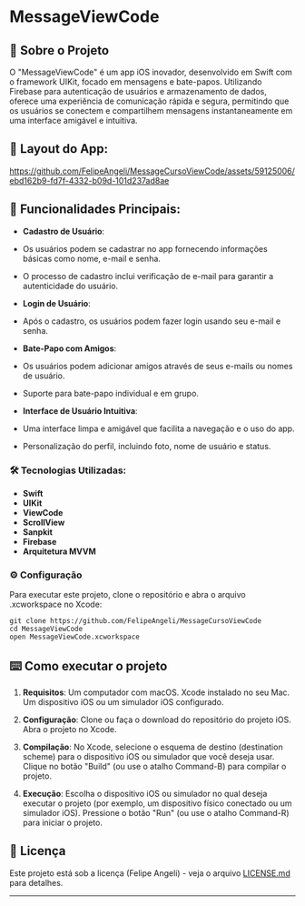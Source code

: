 # MessageViewCode


## 🚀 Sobre o Projeto

O "MessageViewCode" é um app iOS inovador, desenvolvido em Swift com o framework UIKit, focado em mensagens e bate-papos. Utilizando Firebase para autenticação de usuários e armazenamento de dados, oferece uma experiência de comunicação rápida e segura, permitindo que os usuários se conectem e compartilhem mensagens instantaneamente em uma interface amigável e intuitiva.

## 📱 Layout do App:
    



https://github.com/FelipeAngeli/MessageCursoViewCode/assets/59125006/ebd162b9-fd7f-4332-b09d-101d237ad8ae





## 🎯 Funcionalidades Principais:


*  **Cadastro de Usuário**: 
 * Os usuários podem se cadastrar no app fornecendo informações básicas como nome, e-mail e senha.
 * O processo de cadastro inclui verificação de e-mail para garantir a autenticidade do usuário.
 
*  **Login de Usuário**: 
 * Após o cadastro, os usuários podem fazer login usando seu e-mail e senha.

*  **Bate-Papo com Amigos**: 
 * Os usuários podem adicionar amigos através de seus e-mails ou nomes de usuário.
 * Suporte para bate-papo individual e em grupo.
 
*  **Interface de Usuário Intuitiva**: 
 * Uma interface limpa e amigável que facilita a navegação e o uso do app.
 * Personalização do perfil, incluindo foto, nome de usuário e status.

### 🛠️ Tecnologias Utilizadas:

*  **Swift**
*  **UIKit**
*  **ViewCode**
*  **ScrollView**
*  **Sanpkit**
*  **Firebase**
*  **Arquitetura MVVM**



### ⚙️ Configuração

Para executar este projeto, clone o repositório e abra o arquivo .xcworkspace no Xcode:

```
git clone https://github.com/FelipeAngeli/MessageCursoViewCode
cd MessageViewCode
open MessageViewCode.xcworkspace

```


## ⌨️ Como executar o projeto

1. **Requisitos**: Um computador com macOS. Xcode instalado no seu Mac. Um dispositivo iOS ou um simulador iOS configurado.

2. **Configuração**: Clone ou faça o download do repositório do projeto iOS. Abra o projeto no Xcode.

3. **Compilação**: No Xcode, selecione o esquema de destino (destination scheme) para o dispositivo iOS ou simulador que você deseja usar. Clique no botão "Build" (ou use o atalho Command-B) para compilar o projeto.

3. **Execução**: Escolha o dispositivo iOS ou simulador no qual deseja executar o projeto (por exemplo, um dispositivo físico conectado ou um simulador iOS). Pressione o botão "Run" (ou use o atalho Command-R) para iniciar o projeto.




## 📄 Licença

Este projeto está sob a licença (Felipe Angeli) - veja o arquivo [LICENSE.md](https://www.linkedin.com/in/felipeangeli/) para detalhes.



---
